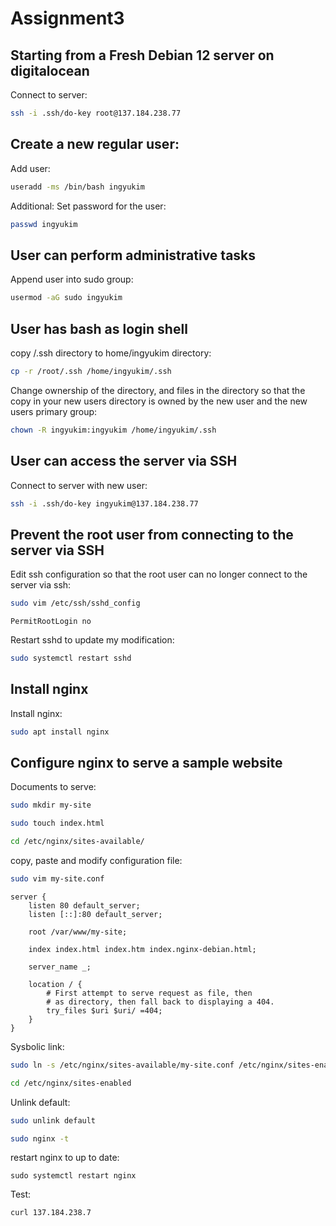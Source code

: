 # Assignment3

## Starting from a Fresh Debian 12 server on digitalocean

Connect to server:<br>

```bash
ssh -i .ssh/do-key root@137.184.238.77
```

## Create a new regular user:

Add user:

```bash
useradd -ms /bin/bash ingyukim
```

Additional: Set password for the user:

```bash
passwd ingyukim
```


## User can perform administrative tasks

Append user into sudo group:

```bash
usermod -aG sudo ingyukim
```

## User has bash as login shell

copy /.ssh directory to home/ingyukim directory:

```bash
cp -r /root/.ssh /home/ingyukim/.ssh
```

Change ownership of the directory, and files in the directory so that the copy in your new users directory is owned by the new user and the new users primary group:

```bash
chown -R ingyukim:ingyukim /home/ingyukim/.ssh
```

## User can access the server via SSH

Connect to server with new user:

```bash
ssh -i .ssh/do-key ingyukim@137.184.238.77
```

## Prevent the root user from connecting to the server via SSH

Edit ssh configuration so that the root user can no longer connect to the server via ssh:

```bash
sudo vim /etc/ssh/sshd_config
```

```vim
PermitRootLogin no
```

Restart sshd to update my modification:

```bash
sudo systemctl restart sshd
```

## Install nginx

Install nginx:

```bash
sudo apt install nginx
```

## Configure nginx to serve a sample website

Documents to serve:

```bash
sudo mkdir my-site
```

```bash
sudo touch index.html
```

```bash
cd /etc/nginx/sites-available/
```

copy, paste and modify configuration file:

```bash
sudo vim my-site.conf
```

```vim
server {
	listen 80 default_server;
	listen [::]:80 default_server;

	root /var/www/my-site;
	
	index index.html index.htm index.nginx-debian.html;
	
	server_name _;
	
	location / {
		# First attempt to serve request as file, then
		# as directory, then fall back to displaying a 404.
		try_files $uri $uri/ =404;
	}
}
```

Sysbolic link:

```bash
sudo ln -s /etc/nginx/sites-available/my-site.conf /etc/nginx/sites-enabled
```

```bash
cd /etc/nginx/sites-enabled
```

Unlink default:

```bash
sudo unlink default
```

```bash
sudo nginx -t
```

restart nginx to up to date:

```
sudo systemctl restart nginx
```

Test:

```
curl 137.184.238.7
```
